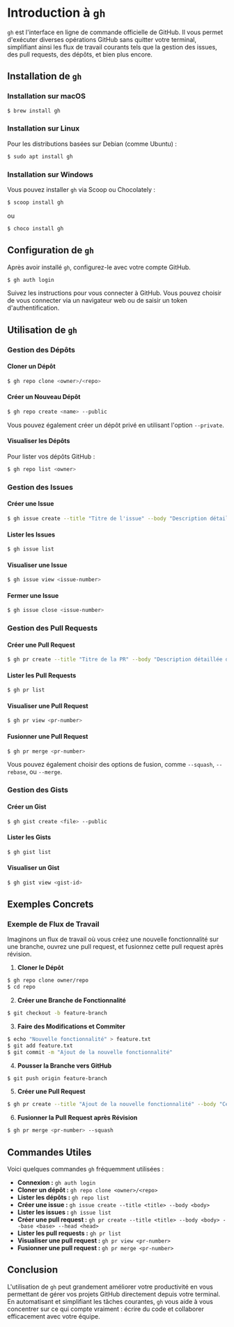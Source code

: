 # Introduction à `gh`

`gh` est l'interface en ligne de commande officielle de GitHub. Il vous permet d'exécuter diverses opérations GitHub sans quitter votre terminal, simplifiant ainsi les flux de travail courants tels que la gestion des issues, des pull requests, des dépôts, et bien plus encore.

## Installation de `gh`

### Installation sur macOS

```bash
$ brew install gh
```

### Installation sur Linux

Pour les distributions basées sur Debian (comme Ubuntu) :

```bash
$ sudo apt install gh
```

### Installation sur Windows

Vous pouvez installer `gh` via Scoop ou Chocolately :

```bash
$ scoop install gh
```

ou

```bash
$ choco install gh
```

## Configuration de `gh`

Après avoir installé `gh`, configurez-le avec votre compte GitHub.

```bash
$ gh auth login
```

Suivez les instructions pour vous connecter à GitHub. Vous pouvez choisir de vous connecter via un navigateur web ou de saisir un token d'authentification.

## Utilisation de `gh`

### Gestion des Dépôts

#### Cloner un Dépôt

```bash
$ gh repo clone <owner>/<repo>
```

#### Créer un Nouveau Dépôt

```bash
$ gh repo create <name> --public
```

Vous pouvez également créer un dépôt privé en utilisant l'option `--private`.

#### Visualiser les Dépôts

Pour lister vos dépôts GitHub :

```bash
$ gh repo list <owner>
```

### Gestion des Issues

#### Créer une Issue

```bash
$ gh issue create --title "Titre de l'issue" --body "Description détaillée de l'issue"
```

#### Lister les Issues

```bash
$ gh issue list
```

#### Visualiser une Issue

```bash
$ gh issue view <issue-number>
```

#### Fermer une Issue

```bash
$ gh issue close <issue-number>
```

### Gestion des Pull Requests

#### Créer une Pull Request

```bash
$ gh pr create --title "Titre de la PR" --body "Description détaillée de la PR" --base main --head feature-branch
```

#### Lister les Pull Requests

```bash
$ gh pr list
```

#### Visualiser une Pull Request

```bash
$ gh pr view <pr-number>
```

#### Fusionner une Pull Request

```bash
$ gh pr merge <pr-number>
```

Vous pouvez également choisir des options de fusion, comme `--squash`, `--rebase`, ou `--merge`.

### Gestion des Gists

#### Créer un Gist

```bash
$ gh gist create <file> --public
```

#### Lister les Gists

```bash
$ gh gist list
```

#### Visualiser un Gist

```bash
$ gh gist view <gist-id>
```

## Exemples Concrets

### Exemple de Flux de Travail

Imaginons un flux de travail où vous créez une nouvelle fonctionnalité sur une branche, ouvrez une pull request, et fusionnez cette pull request après révision.

1. **Cloner le Dépôt**

```bash
$ gh repo clone owner/repo
$ cd repo
```

2. **Créer une Branche de Fonctionnalité**

```bash
$ git checkout -b feature-branch
```

3. **Faire des Modifications et Commiter**

```bash
$ echo "Nouvelle fonctionnalité" > feature.txt
$ git add feature.txt
$ git commit -m "Ajout de la nouvelle fonctionnalité"
```

4. **Pousser la Branche vers GitHub**

```bash
$ git push origin feature-branch
```

5. **Créer une Pull Request**

```bash
$ gh pr create --title "Ajout de la nouvelle fonctionnalité" --body "Cette PR ajoute une nouvelle fonctionnalité." --base main --head feature-branch
```

6. **Fusionner la Pull Request après Révision**

```bash
$ gh pr merge <pr-number> --squash
```

## Commandes Utiles

Voici quelques commandes `gh` fréquemment utilisées :

- **Connexion :** `gh auth login`
- **Cloner un dépôt :** `gh repo clone <owner>/<repo>`
- **Lister les dépôts :** `gh repo list`
- **Créer une issue :** `gh issue create --title <title> --body <body>`
- **Lister les issues :** `gh issue list`
- **Créer une pull request :** `gh pr create --title <title> --body <body> --base <base> --head <head>`
- **Lister les pull requests :** `gh pr list`
- **Visualiser une pull request :** `gh pr view <pr-number>`
- **Fusionner une pull request :** `gh pr merge <pr-number>`

## Conclusion

L'utilisation de `gh` peut grandement améliorer votre productivité en vous permettant de gérer vos projets GitHub directement depuis votre terminal. En automatisant et simplifiant les tâches courantes, `gh` vous aide à vous concentrer sur ce qui compte vraiment : écrire du code et collaborer efficacement avec votre équipe.